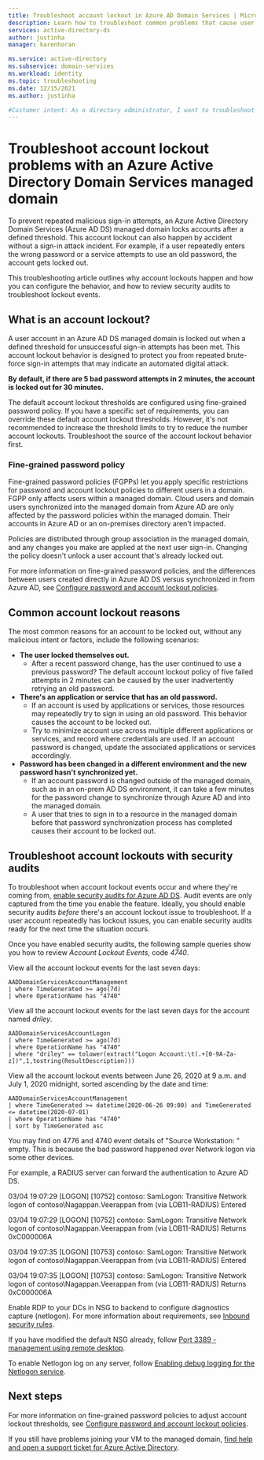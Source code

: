 ```yaml
---
title: Troubleshoot account lockout in Azure AD Domain Services | Microsoft Docs
description: Learn how to troubleshoot common problems that cause user accounts to be locked out in Azure Active Directory Domain Services.
services: active-directory-ds
author: justinha
manager: karenhoran

ms.service: active-directory
ms.subservice: domain-services
ms.workload: identity
ms.topic: troubleshooting
ms.date: 12/15/2021
ms.author: justinha

#Customer intent: As a directory administrator, I want to troubleshoot why user accounts are locked out in an Azure Active Directory Domain Services managed domain.
---
```


# Troubleshoot account lockout problems with an Azure Active Directory Domain Services managed domain

To prevent repeated malicious sign-in attempts, an Azure Active Directory Domain Services (Azure AD DS) managed domain locks accounts after a defined threshold. This account lockout can also happen by accident without a sign-in attack incident. For example, if a user repeatedly enters the wrong password or a service attempts to use an old password, the account gets locked out.

This troubleshooting article outlines why account lockouts happen and how you can configure the behavior, and how to review security audits to troubleshoot lockout events.

## What is an account lockout?

A user account in an Azure AD DS managed domain is locked out when a defined threshold for unsuccessful sign-in attempts has been met. This account lockout behavior is designed to protect you from repeated brute-force sign-in attempts that may indicate an automated digital attack.

**By default, if there are 5 bad password attempts in 2 minutes, the account is locked out for 30 minutes.**

The default account lockout thresholds are configured using fine-grained password policy. If you have a specific set of requirements, you can override these default account lockout thresholds. However, it's not recommended to increase the threshold limits to try to reduce the number account lockouts. Troubleshoot the source of the account lockout behavior first.

### Fine-grained password policy

Fine-grained password policies (FGPPs) let you apply specific restrictions for password and account lockout policies to different users in a domain. FGPP only affects users within a managed domain. Cloud users and domain users synchronized into the managed domain from Azure AD are only affected by the password policies within the managed domain. Their accounts in Azure AD or an on-premises directory aren't impacted.

Policies are distributed through group association in the managed domain, and any changes you make are applied at the next user sign-in. Changing the policy doesn't unlock a user account that's already locked out.

For more information on fine-grained password policies, and the differences between users created directly in Azure AD DS versus synchronized in from Azure AD, see [Configure password and account lockout policies][configure-fgpp].

## Common account lockout reasons

The most common reasons for an account to be locked out, without any malicious intent or factors, include the following scenarios:

* **The user locked themselves out.**
    * After a recent password change, has the user continued to use a previous password? The default account lockout policy of five failed attempts in 2 minutes can be caused by the user inadvertently retrying an old password.
* **There's an application or service that has an old password.**
    * If an account is used by applications or services, those resources may repeatedly try to sign in using an old password. This behavior causes the account to be locked out.
    * Try to minimize account use across multiple different applications or services, and record where credentials are used. If an account password is changed, update the associated applications or services accordingly.
* **Password has been changed in a different environment and the new password hasn't synchronized yet.**
    * If an account password is changed outside of the managed domain, such as in an on-prem AD DS environment, it can take a few minutes for the password change to synchronize through Azure AD and into the managed domain.
    * A user that tries to sign in to a resource in the managed domain before that password synchronization process has completed causes their account to be locked out.

## Troubleshoot account lockouts with security audits

To troubleshoot when account lockout events occur and where they're coming from, [enable security audits for Azure AD DS][security-audit-events]. Audit events are only captured from the time you enable the feature. Ideally, you should enable security audits *before* there's an account lockout issue to troubleshoot. If a user account repeatedly has lockout issues, you can enable security audits ready for the next time the situation occurs.

Once you have enabled security audits, the following sample queries show you how to review *Account Lockout Events*, code *4740*.

View all the account lockout events for the last seven days:

```Kusto
AADDomainServicesAccountManagement
| where TimeGenerated >= ago(7d)
| where OperationName has "4740"
```

View all the account lockout events for the last seven days for the account named *driley*.

```Kusto
AADDomainServicesAccountLogon
| where TimeGenerated >= ago(7d)
| where OperationName has "4740"
| where "driley" == tolower(extract("Logon Account:\t(.+[0-9A-Za-z])",1,tostring(ResultDescription)))
```

View all the account lockout events between June 26, 2020 at 9 a.m. and July 1, 2020 midnight, sorted ascending by the date and time:

```Kusto
AADDomainServicesAccountManagement
| where TimeGenerated >= datetime(2020-06-26 09:00) and TimeGenerated <= datetime(2020-07-01)
| where OperationName has "4740"
| sort by TimeGenerated asc
```

You may find on 4776 and 4740 event details of "Source Workstation: " empty. This is because the bad password happened over Network logon via some other devices.

For example, a RADIUS server can forward the authentication to Azure AD DS. 


03/04 19:07:29 [LOGON] [10752] contoso: SamLogon: Transitive Network logon of contoso\Nagappan.Veerappan from  (via LOB11-RADIUS) Entered 

03/04 19:07:29 [LOGON] [10752] contoso: SamLogon: Transitive Network logon of contoso\Nagappan.Veerappan from  (via LOB11-RADIUS) Returns 0xC000006A

03/04 19:07:35 [LOGON] [10753] contoso: SamLogon: Transitive Network logon of contoso\Nagappan.Veerappan from  (via LOB11-RADIUS) Entered 

03/04 19:07:35 [LOGON] [10753] contoso: SamLogon: Transitive Network logon of contoso\Nagappan.Veerappan from  (via LOB11-RADIUS) Returns 0xC000006A


Enable RDP to your DCs in NSG to backend to configure diagnostics capture (netlogon). For more information about requirements, see
[Inbound security rules](alert-nsg.md#inbound-security-rules).

If you have modified the default NSG already, follow [Port 3389 - management using remote desktop](network-considerations.md#port-3389---management-using-remote-desktop).

To enable Netlogon log on any server, follow [Enabling debug logging for the Netlogon service](/troubleshoot/windows-client/windows-security/enable-debug-logging-netlogon-service).

## Next steps

For more information on fine-grained password policies to adjust account lockout thresholds, see [Configure password and account lockout policies][configure-fgpp].

If you still have problems joining your VM to the managed domain, [find help and open a support ticket for Azure Active Directory][azure-ad-support].

<!-- INTERNAL LINKS -->
[configure-fgpp]: password-policy.md
[security-audit-events]: security-audit-events.md
[azure-ad-support]: ../active-directory/fundamentals/active-directory-troubleshooting-support-howto.md

